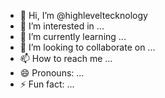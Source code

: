 - 👋 Hi, I’m @highleveltecknology
- 👀 I’m interested in ...
- 🌱 I’m currently learning ...
- 💞️ I’m looking to collaborate on ...
- 📫 How to reach me ...
- 😄 Pronouns: ...
- ⚡ Fun fact: ...

<!---
highleveltecknology/highleveltecknology is a ✨ special ✨ repository because its `README.md` (this file) appears on your GitHub profile.
You can click the Preview link to take a look at your changes.
--->
